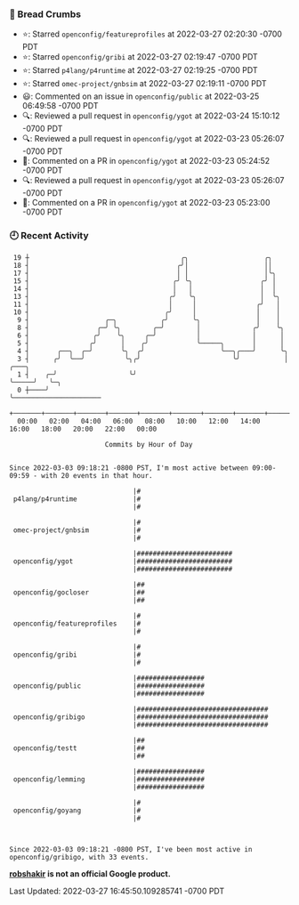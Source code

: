 ### 🍞 Bread Crumbs

 * ⭐️: Starred `openconfig/featureprofiles` at 2022-03-27 02:20:30 -0700 PDT
 * ⭐️: Starred `openconfig/gribi` at 2022-03-27 02:19:47 -0700 PDT
 * ⭐️: Starred `p4lang/p4runtime` at 2022-03-27 02:19:25 -0700 PDT
 * ⭐️: Starred `omec-project/gnbsim` at 2022-03-27 02:19:11 -0700 PDT
 * 😃: Commented on an issue in `openconfig/public` at 2022-03-25 06:49:58 -0700 PDT
 * 🔍: Reviewed a pull request in  `openconfig/ygot` at 2022-03-24 15:10:12 -0700 PDT
 * 🔍: Reviewed a pull request in  `openconfig/ygot` at 2022-03-23 05:26:07 -0700 PDT
 * 💬: Commented on a PR in  `openconfig/ygot` at 2022-03-23 05:24:52 -0700 PDT
 * 🔍: Reviewed a pull request in  `openconfig/ygot` at 2022-03-23 05:26:07 -0700 PDT
 * 💬: Commented on a PR in  `openconfig/ygot` at 2022-03-23 05:23:00 -0700 PDT

### 🕘 Recent Activity
```
 19 ┼                                      ╭╮                   ╭╮
 18 ┤                                     ╭╯│                   ││
 17 ┤                                     │ │                   │╰╮
 15 ┤                                    ╭╯ ╰╮                 ╭╯ │
 14 ┤                                    │   │                 │  │
 13 ┤                                   ╭╯   ╰╮                │  ╰╮
 11 ┤                                   │     │               ╭╯   │
 10 ┤                                  ╭╯     │               │    │
  9 ┤                   ╭─╮           ╭╯      ╰╮              │    │
  8 ┤                 ╭─╯ ╰╮        ╭─╯        │             ╭╯    ╰╮
  6 ┤                ╭╯    ╰╮     ╭─╯          │             │      │
  5 ┤               ╭╯      │    ╭╯            ╰─────╮       │      │
  4 ┤       ╭──╮  ╭─╯       ╰╮  ╭╯                   ╰──╮╭───╯      ╰╮
  3 ┤      ╭╯  ╰──╯          ╰╮╭╯                       ╰╯           │     ╭───╮
  1 ┤    ╭─╯                  ╰╯                                     ╰─────╯   ╰─╮
  0 ┼────╯                                                                       ╰──────────────────────
    +───────+───────+───────+───────+───────+───────+───────+───────+───────+───────+───────+───────+────
  00:00   02:00   04:00   06:00   08:00   10:00   12:00   14:00   16:00   18:00   20:00   22:00   00:00   

						Commits by Hour of Day


Since 2022-03-03 09:18:21 -0800 PST, I'm most active between 09:00-09:59 - with 20 events in that hour.

```



```
                               |#
 p4lang/p4runtime              |#
                               |#

                               |#
 omec-project/gnbsim           |#
                               |#

                               |########################
 openconfig/ygot               |########################
                               |########################

                               |##
 openconfig/gocloser           |##
                               |##

                               |#
 openconfig/featureprofiles    |#
                               |#

                               |#
 openconfig/gribi              |#
                               |#

                               |#################
 openconfig/public             |#################
                               |#################

                               |#################################
 openconfig/gribigo            |#################################
                               |#################################

                               |##
 openconfig/testt              |##
                               |##

                               |#################
 openconfig/lemming            |#################
                               |#################

                               |#
 openconfig/goyang             |#
                               |#



Since 2022-03-03 09:18:21 -0800 PST, I've been most active in openconfig/gribigo, with 33 events.

```
**[robshakir](mailto:robjs@google.com) is not an official Google product.**  


Last Updated: 2022-03-27 16:45:50.109285741 -0700 PDT
